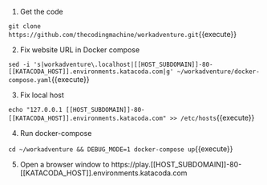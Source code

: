 1. Get the code

`git clone https://github.com/thecodingmachine/workadventure.git`{{execute}}

2. Fix website URL in Docker compose

`sed -i 's|workadventure\.localhost|[[HOST_SUBDOMAIN]]-80-[[KATACODA_HOST]].environments.katacoda.com|g' ~/workadventure/docker-compose.yaml`{{execute}}

3. Fix local host

`echo "127.0.0.1 [[HOST_SUBDOMAIN]]-80-[[KATACODA_HOST]].environments.katacoda.com" >> /etc/hosts`{{execute}}

4. Run docker-compose

`cd ~/workadventure && DEBUG_MODE=1 docker-compose up`{{execute}}

5. Open a browser window to https://play.[[HOST_SUBDOMAIN]]-80-[[KATACODA_HOST]].environments.katacoda.com

